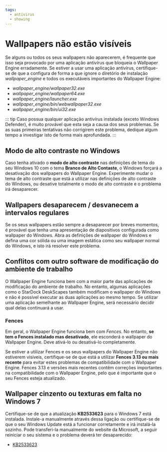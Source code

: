 ```yaml
---
tags:
  - antivirus
  - showing
---
```


# Wallpapers não estão visíveis

Se alguns ou todos os seus wallpapers não aparecerem, é frequente que isso seja provocado por uma aplicação antivírus que bloqueia o Wallpaper Engine erradamente. Se estiver a usar uma aplicação antivírus, certifique-se de que a configura de forma a que ignore o diretório de instalação *wallpaper_engine* e todos os executáveis importantes do Wallpaper Engine:

* *wallpaper_engine/wallpaper32.exe*
* *wallpaper_engine/wallpaper64.exe*
* *wallpaper_engine/launcher.exe*
* *wallpaper_engine/bin/webwallpaper32.exe*
* *wallpaper_engine/bin/ui32.exe*

::: tip
Caso possua qualquer aplicação antivírus instalada (exceto Windows Defender), é muito provável que esta seja a causa dos seus problemas. Se as suas primeiras tentativas não corrigirem este problema, dedique algum tempo a investigar isto de forma mais aprofundada.
:::

## Modo de alto contraste no Windows

Caso tenha ativado o **modo de alto contraste** nas definições de tema do seu Windows 10 com o tema **Branco de Alto Contaste**, o Windows forçará a desativação dos wallpapers do Wallpaper Engine. Experimente mudar o tema de alto contraste que está a utilizar nas definições de alto contraste do Windows, ou desative totalmente o modo de alto contraste e o problema irá desaparecer.

## Wallpapers desaparecem / desvanecem a intervalos regulares

Se os seus wallpapers estão sempre a desaparecer por breves momentos, é provável que tenha uma apresentação de diapositivos configurada como wallpaper do Windows. Abra as definições de wallpaper do Windows e defina uma cor sólida ou uma imagem estática como seu wallpaper normal do Windows, e isto irá resolver este problema.

## Conflitos com outro software de modificação do ambiente de trabalho

O Wallpaper Engine funciona bem com a maior parte das aplicações de modificação do ambiente de trabalho. No entanto, algumas aplicações como o StarDock DeskScapes também modificam o wallpaper do Windows e não é possível executar as duas aplicações ao mesmo tempo. Se utilizar uma aplicação semelhante ao Wallpaper Engine, será necessário decidir qual delas continuará a usar.

### Fences

Em geral, o Wallpaper Engine funciona bem com *Fences*. No entanto, **se tem o Fences instalado mas desativado**, ele esconderá o wallpaper do Wallpaper Engine. Deve ativá-lo ou desativá-lo completamente.

Se estiver a utilizar Fences e os seus wallpapers do Wallpaper Engine não estiverem visíveis, certifique-se de que está a utilizar **Fences 3.13 ou mais recente** para evitar estes problemas de compatibilidade com o Wallpaper Engine. Fences 3.13 e versões mais recentes contêm correções importantes na compatibilidade com o Wallpaper Engine, pelo que é importante que o seu Fences esteja atualizado.

## Wallpaper cinzento ou texturas em falta no Windows 7

Certifique-se de que a atualização **KB2533623** para o Windows 7 está instalada. Instale-a manualmente através dessa ligação ou certifique-se de que o seu Windows Update está a funcionar corretamente e irá instalá-la sozinho. Pode transferi-la manualmente do website da Microsoft, a seguir reiniciar o seu sistema e o problema deverá ter desaparecido:

* [KB2533623](https://support.microsoft.com/en-us/help/2533623/microsoft-security-advisory-insecure-library-loading-could-allow-remot)